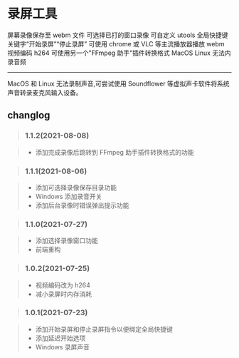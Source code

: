 # 录屏工具

屏幕录像保存至 webm 文件
可选择已打的窗口录像
可自定义 utools 全局快捷键关键字“开始录屏”“停止录屏”
可使用 chrome 或 VLC 等主流播放器播放 webm
视频编码 h264 可使用另一个"FFmpeg 助手"插件转换格式
MacOS Linux 无法内录音频

---

MacOS 和 Linux 无法录制声音,可尝试使用 Soundflower 等虚拟声卡软件将系统声音转录麦克风输入设备。

## changlog

> ### 1.1.2(2021-08-08)

> - 添加完成录像后跳转到 FFmpeg 助手插件转换格式的功能

> ### 1.1.1(2021-08-06)

> - 添加可选择录像保存目录功能
> - Windows 添加录音开关
> - 添加后台录像时错误弹出提示功能

> ### 1.1.0(2021-07-27)

> - 添加选择录像窗口功能
> - 前端重构

> ### 1.0.2(2021-07-25)

> - 视频编码改为 h264
> - 减小录屏时内存消耗

> ### 1.0.1(2021-07-23)

> - 添加开始录屏和停止录屏指令以便绑定全局快捷键
> - 添加延迟开始选项
> - Windows 录屏声音
